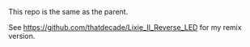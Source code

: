 This repo is the same as the parent.

See https://github.com/thatdecade/Lixie_II_Reverse_LED for my remix version.
